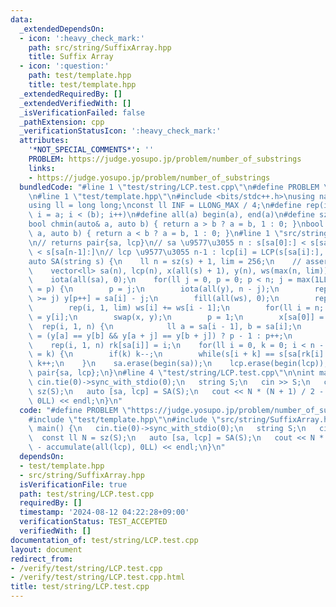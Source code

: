 ```yaml
---
data:
  _extendedDependsOn:
  - icon: ':heavy_check_mark:'
    path: src/string/SuffixArray.hpp
    title: Suffix Array
  - icon: ':question:'
    path: test/template.hpp
    title: test/template.hpp
  _extendedRequiredBy: []
  _extendedVerifiedWith: []
  _isVerificationFailed: false
  _pathExtension: cpp
  _verificationStatusIcon: ':heavy_check_mark:'
  attributes:
    '*NOT_SPECIAL_COMMENTS*': ''
    PROBLEM: https://judge.yosupo.jp/problem/number_of_substrings
    links:
    - https://judge.yosupo.jp/problem/number_of_substrings
  bundledCode: "#line 1 \"test/string/LCP.test.cpp\"\n#define PROBLEM \"https://judge.yosupo.jp/problem/number_of_substrings\"\
    \n#line 1 \"test/template.hpp\"\n#include <bits/stdc++.h>\nusing namespace std;\n\
    using ll = long long;\nconst ll INF = LLONG_MAX / 4;\n#define rep(i, a, b) for(ll\
    \ i = a; i < (b); i++)\n#define all(a) begin(a), end(a)\n#define sz(a) ssize(a)\n\
    bool chmin(auto& a, auto b) { return a > b ? a = b, 1 : 0; }\nbool chmax(auto&\
    \ a, auto b) { return a < b ? a = b, 1 : 0; }\n#line 1 \"src/string/SuffixArray.hpp\"\
    \n// returns pair{sa, lcp}\n// sa \u9577\u3055 n : s[sa[0]:] < s[sa[1]:] < \u2026\
    \ < s[sa[n-1]:]\n// lcp \u9577\u3055 n-1 : lcp[i] = LCP(s[sa[i]:], s[sa[i+1]:])\n\
    auto SA(string s) {\n    ll n = sz(s) + 1, lim = 256;\n    // assert(lim > ranges::max(s));\n\
    \    vector<ll> sa(n), lcp(n), x(all(s) + 1), y(n), ws(max(n, lim)), rk(n);\n\
    \    iota(all(sa), 0);\n    for(ll j = 0, p = 0; p < n; j = max(1LL, j * 2), lim\
    \ = p) {\n        p = j;\n        iota(all(y), n - j);\n        rep(i, 0, n) if(sa[i]\
    \ >= j) y[p++] = sa[i] - j;\n        fill(all(ws), 0);\n        rep(i, 0, n) ws[x[i]]++;\n\
    \        rep(i, 1, lim) ws[i] += ws[i - 1];\n        for(ll i = n; i--;) sa[--ws[x[y[i]]]]\
    \ = y[i];\n        swap(x, y);\n        p = 1;\n        x[sa[0]] = 0;\n      \
    \  rep(i, 1, n) {\n            ll a = sa[i - 1], b = sa[i];\n            x[b]\
    \ = (y[a] == y[b] && y[a + j] == y[b + j]) ? p - 1 : p++;\n        }\n    }\n\
    \    rep(i, 1, n) rk[sa[i]] = i;\n    for(ll i = 0, k = 0; i < n - 1; lcp[rk[i++]]\
    \ = k) {\n        if(k) k--;\n        while(s[i + k] == s[sa[rk[i] - 1] + k])\
    \ k++;\n    }\n    sa.erase(begin(sa));\n    lcp.erase(begin(lcp));\n    return\
    \ pair{sa, lcp};\n}\n#line 4 \"test/string/LCP.test.cpp\"\n\nint main() {\n  \
    \ cin.tie(0)->sync_with_stdio(0);\n   string S;\n   cin >> S;\n   const ll N =\
    \ sz(S);\n   auto [sa, lcp] = SA(S);\n   cout << N * (N + 1) / 2 - accumulate(all(lcp),\
    \ 0LL) << endl;\n}\n"
  code: "#define PROBLEM \"https://judge.yosupo.jp/problem/number_of_substrings\"\n\
    #include \"test/template.hpp\"\n#include \"src/string/SuffixArray.hpp\"\n\nint\
    \ main() {\n   cin.tie(0)->sync_with_stdio(0);\n   string S;\n   cin >> S;\n \
    \  const ll N = sz(S);\n   auto [sa, lcp] = SA(S);\n   cout << N * (N + 1) / 2\
    \ - accumulate(all(lcp), 0LL) << endl;\n}\n"
  dependsOn:
  - test/template.hpp
  - src/string/SuffixArray.hpp
  isVerificationFile: true
  path: test/string/LCP.test.cpp
  requiredBy: []
  timestamp: '2024-08-12 04:22:28+09:00'
  verificationStatus: TEST_ACCEPTED
  verifiedWith: []
documentation_of: test/string/LCP.test.cpp
layout: document
redirect_from:
- /verify/test/string/LCP.test.cpp
- /verify/test/string/LCP.test.cpp.html
title: test/string/LCP.test.cpp
---
```

